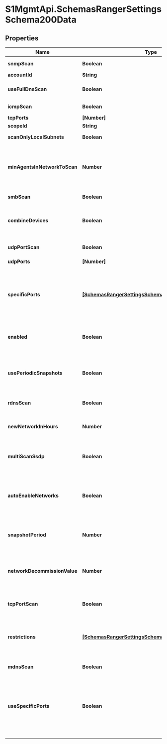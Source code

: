 # S1MgmtApi.SchemasRangerSettingsSchema200Data

## Properties
Name | Type | Description | Notes
------------ | ------------- | ------------- | -------------
**snmpScan** | **Boolean** | SNMP scan enabled | [optional] 
**accountId** | **String** | Account id | [optional] 
**useFullDnsScan** | **Boolean** | DNS Full scan enabled | [optional] 
**icmpScan** | **Boolean** | ICMP scan enabled | [optional] 
**tcpPorts** | **[Number]** | TCP Ports | [optional] 
**scopeId** | **String** | Scope id | [optional] 
**scanOnlyLocalSubnets** | **Boolean** | Scan only local subnets | [optional] 
**minAgentsInNetworkToScan** | **Number** | Minimum agents required in a network to be listed as selectable for scan | [optional] 
**smbScan** | **Boolean** | SMB scan enabled | [optional] 
**combineDevices** | **Boolean** | Combine devices as one among multiple networks | [optional] 
**udpPortScan** | **Boolean** | UDP Port scan enabled | [optional] 
**udpPorts** | **[Number]** | UDP Ports | [optional] 
**specificPorts** | [**[SchemasRangerSettingsSchema200DataSpecificPorts]**](SchemasRangerSettingsSchema200DataSpecificPorts.md) | [FUTURE] A set of specific ports allowed to be used as source ports for an active scan | [optional] 
**enabled** | **Boolean** | Is the ranger collection enabled for the account | [optional] 
**usePeriodicSnapshots** | **Boolean** | Ranger views are generated periodically by the snapshot period | [optional] 
**rdnsScan** | **Boolean** | RDNS scan enabled | [optional] 
**newNetworkInHours** | **Number** | Networks are going to be marked as new for this period | [optional] 
**multiScanSsdp** | **Boolean** | SSDP Multicast scan enabled | [optional] 
**autoEnableNetworks** | **Boolean** | All networks that match the min agents configuration will be enabled automatically | [optional] 
**snapshotPeriod** | **Number** | Period in minutes for each snapshot | [optional] 
**networkDecommissionValue** | **Number** | The number of days to archive a network which was not enabled for scan | [optional] 
**tcpPortScan** | **Boolean** | TCP Port scan enabled | [optional] 
**restrictions** | [**[SchemasRangerSettingsSchema200DataRestrictions]**](SchemasRangerSettingsSchema200DataRestrictions.md) | A set of IP addresses that should not be scanned in the specific network | [optional] 
**mdnsScan** | **Boolean** | MDNS scan enabled | [optional] 
**useSpecificPorts** | **Boolean** | [FUTURE] Use only specific ports defined in specific ports as source ports of active scans | [optional] 


